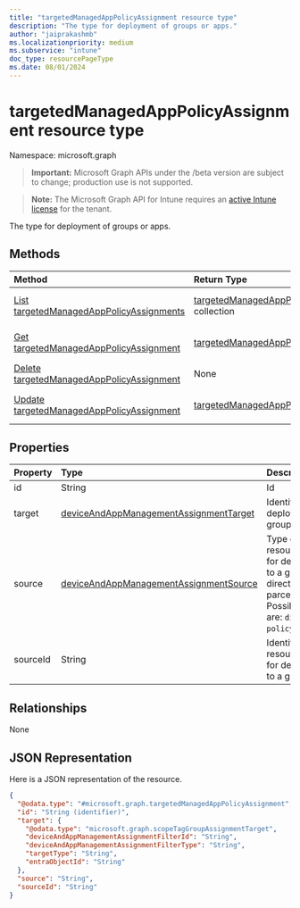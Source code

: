 ```yaml
---
title: "targetedManagedAppPolicyAssignment resource type"
description: "The type for deployment of groups or apps."
author: "jaiprakashmb"
ms.localizationpriority: medium
ms.subservice: "intune"
doc_type: resourcePageType
ms.date: 08/01/2024
---
```


# targetedManagedAppPolicyAssignment resource type

Namespace: microsoft.graph

> **Important:** Microsoft Graph APIs under the /beta version are subject to change; production use is not supported.

> **Note:** The Microsoft Graph API for Intune requires an [active Intune license](https://go.microsoft.com/fwlink/?linkid=839381) for the tenant.

The type for deployment of groups or apps.

## Methods
|Method|Return Type|Description|
|:---|:---|:---|
|[List targetedManagedAppPolicyAssignments](../api/intune-mam-targetedmanagedapppolicyassignment-list.md)|[targetedManagedAppPolicyAssignment](../resources/intune-mam-targetedmanagedapppolicyassignment.md) collection|List properties and relationships of the [targetedManagedAppPolicyAssignment](../resources/intune-mam-targetedmanagedapppolicyassignment.md) objects.|
|[Get targetedManagedAppPolicyAssignment](../api/intune-mam-targetedmanagedapppolicyassignment-get.md)|[targetedManagedAppPolicyAssignment](../resources/intune-mam-targetedmanagedapppolicyassignment.md)|Read properties and relationships of the [targetedManagedAppPolicyAssignment](../resources/intune-mam-targetedmanagedapppolicyassignment.md) object.|
|[Delete targetedManagedAppPolicyAssignment](../api/intune-mam-targetedmanagedapppolicyassignment-delete.md)|None|Deletes a [targetedManagedAppPolicyAssignment](../resources/intune-mam-targetedmanagedapppolicyassignment.md).|
|[Update targetedManagedAppPolicyAssignment](../api/intune-mam-targetedmanagedapppolicyassignment-update.md)|[targetedManagedAppPolicyAssignment](../resources/intune-mam-targetedmanagedapppolicyassignment.md)|Update the properties of a [targetedManagedAppPolicyAssignment](../resources/intune-mam-targetedmanagedapppolicyassignment.md) object.|

## Properties
|Property|Type|Description|
|:---|:---|:---|
|id|String|Id|
|target|[deviceAndAppManagementAssignmentTarget](../resources/intune-shared-deviceandappmanagementassignmenttarget.md)|Identifier for deployment to a group or app|
|source|[deviceAndAppManagementAssignmentSource](../resources/intune-shared-deviceandappmanagementassignmentsource.md)|Type of resource used for deployment to a group, direct or parcel/policySet. Possible values are: `direct`, `policySets`.|
|sourceId|String|Identifier for resource used for deployment to a group|

## Relationships
None

## JSON Representation
Here is a JSON representation of the resource.
<!-- {
  "blockType": "resource",
  "keyProperty": "id",
  "@odata.type": "microsoft.graph.targetedManagedAppPolicyAssignment"
}
-->
``` json
{
  "@odata.type": "#microsoft.graph.targetedManagedAppPolicyAssignment",
  "id": "String (identifier)",
  "target": {
    "@odata.type": "microsoft.graph.scopeTagGroupAssignmentTarget",
    "deviceAndAppManagementAssignmentFilterId": "String",
    "deviceAndAppManagementAssignmentFilterType": "String",
    "targetType": "String",
    "entraObjectId": "String"
  },
  "source": "String",
  "sourceId": "String"
}
```
